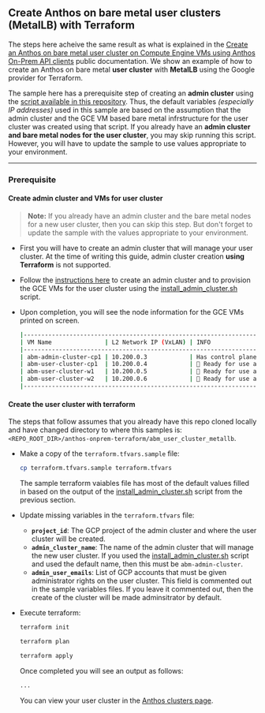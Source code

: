 ## Create Anthos on bare metal **user** clusters (MetalLB) with Terraform

The steps here acheive the same result as what is explained in the
[Create an Anthos on bare metal user cluster on Compute Engine VMs using Anthos On-Prem API clients](https://cloud.google.com/anthos/clusters/docs/bare-metal/latest/try/admin-user-gce-vms)
public documentation. We show an example of how to create an Anthos on bare
metal **user cluster** with **MetalLB** using the Google provider for Terraform.

The sample here has a prerequisite step of creating an **admin cluster** using
the [script available in this repository](/anthos-bm-gcp-bash/install_admin_cluster.sh).
Thus, the default variables _(especially IP addresses)_ used in this sample are
based on the assumption that the admin cluster and the GCE VM based bare metal
infrstructure for the user cluster was created using that script. If you
already have an **admin cluster and bare metal nodes for the user cluster**, you
may skip running this script. However, you will have to update the sample to use
values appropriate to your environment.

---
### Prerequisite

#### Create admin cluster and VMs for user cluster

> **Note:** If you already have an admin cluster and the bare metal nodes for
> a new user cluster, then you can skip this step. But don't forget to update
> the sample with the values appropriate to your environment.

- First you will have to create an admin cluster that will manage your user
  cluster. At the time of writing this guide, admin cluster creation
  **using Terraform** is not supported.

- Follow the [instructions here](/anthos-bm-gcp-bash/docs/admin.md) to create an
  admin cluster and to provision the GCE VMs for the user cluster using the
  [install_admin_cluster.sh](/anthos-bm-gcp-bash/install_admin_cluster.sh)
  script.

- Upon completion, you will see the node information for the GCE VMs printed on
  screen.

    ```sh
    |---------------------------------------------------------------------------------------------------------|
    | VM Name               | L2 Network IP (VxLAN) | INFO                                                    |
    |---------------------------------------------------------------------------------------------------------|
    | abm-admin-cluster-cp1 | 10.200.0.3            | Has control plane of admin cluster running inside       |
    | abm-user-cluster-cp1  | 10.200.0.4            | 🌟 Ready for use as control plane for the user cluster  |
    | abm-user-cluster-w1   | 10.200.0.5            | 🌟 Ready for use as worker for the user cluster         |
    | abm-user-cluster-w2   | 10.200.0.6            | 🌟 Ready for use as worker for the user cluster         |
    |---------------------------------------------------------------------------------------------------------|
    ```

#### Create the user cluster with terraform

The steps that follow assumes that you already have this repo cloned locally and
have changed directory to where this samples is:
`<REPO_ROOT_DIR>/anthos-onprem-terraform/abm_user_cluster_metallb`.

- Make a copy of the `terraform.tfvars.sample` file:

    ```sh
    cp terraform.tfvars.sample terraform.tfvars
    ```
    The sample terraform vaiables file has most of the default values filled in
    based on the output of the [install_admin_cluster.sh](/anthos-bm-gcp-bash/install_admin_cluster.sh)
    script from the previous section.

- Update missing variables in the `terraform.tfvars` file:
  - **`project_id`**: The GCP project of the admin cluster and where the user
    cluster will be created.
  - **`admin_cluster_name`**: The name of the admin cluster that will manage the
    new user cluster. If you used the [install_admin_cluster.sh](/anthos-bm-gcp-bash/install_admin_cluster.sh)
    script and used the default name, then this must be `abm-admin-cluster`.
  - **`admin_user_emails`**: List of GCP accounts that must be given
    administrator rights on the user cluster. This field is commented out in the
    sample variables files. If you leave it commented out, then the create of
    the cluster will be made adminsitrator by default.

- Execute terraform:

    ```sh
    terraform init
    ```
    ```sh
    terraform plan
    ```
    ```sh
    terraform apply
    ```

    Once completed you will see an output as follows:
    ```sh
    ...

    ```

    You can view your user cluster in the
    [Anthos clusters page](https://console.cloud.google.com/anthos/clusters).
